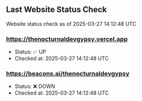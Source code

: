 ## Last Website Status Check

<!-- GitHub Action will update the section below -->
Website status check as of 2025-03-27 14:12:48 UTC

### https://thenocturnaldevgypsy.vercel.app
- Status: ✅ UP
- Checked at: 2025-03-27 14:12:48 UTC

### https://beacons.ai/thenocturnaldevgypsy
- Status: ❌ DOWN
- Checked at: 2025-03-27 14:12:48 UTC


<!-- End of GitHub Action update section -->
